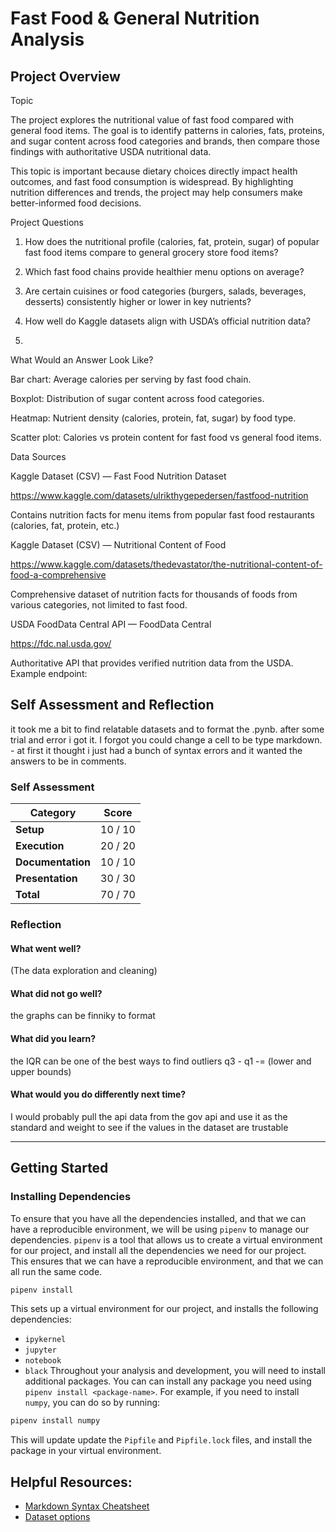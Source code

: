 # Fast Food & General Nutrition Analysis

<!-- by Derek Singleton -->

<!-- Edit the title above with your project title -->

## Project Overview

Topic

The project explores the nutritional value of fast food compared with general food items. The goal is to identify patterns in calories, fats, proteins, and sugar content across food categories and brands, then compare those findings with authoritative USDA nutritional data.

This topic is important because dietary choices directly impact health outcomes, and fast food consumption is widespread. By highlighting nutrition differences and trends, the project may help consumers make better-informed food decisions.

Project Questions

1. How does the nutritional profile (calories, fat, protein, sugar) of popular fast food items compare to general grocery store food items?

2. Which fast food chains provide healthier menu options on average?

3. Are certain cuisines or food categories (burgers, salads, beverages, desserts) consistently higher or lower in key nutrients?

4. How well do Kaggle datasets align with USDA’s official nutrition data?
5.

What Would an Answer Look Like?

Bar chart: Average calories per serving by fast food chain.

Boxplot: Distribution of sugar content across food categories.

Heatmap: Nutrient density (calories, protein, fat, sugar) by food type.

Scatter plot: Calories vs protein content for fast food vs general food items.

Data Sources

Kaggle Dataset (CSV) — Fast Food Nutrition Dataset

https://www.kaggle.com/datasets/ulrikthygepedersen/fastfood-nutrition

Contains nutrition facts for menu items from popular fast food restaurants (calories, fat, protein, etc.)

Kaggle Dataset (CSV) — Nutritional Content of Food

https://www.kaggle.com/datasets/thedevastator/the-nutritional-content-of-food-a-comprehensive

Comprehensive dataset of nutrition facts for thousands of foods from various categories, not limited to fast food.

USDA FoodData Central API — FoodData Central

https://fdc.nal.usda.gov/

Authoritative API that provides verified nutrition data from the USDA.
Example endpoint:

## Self Assessment and Reflection

<!-- Edit the following section with your self assessment and reflection -->

it took me a bit to find relatable datasets and to format the .pynb. after some trial and error i got it. I forgot you could change a cell to be type markdown. - at first it thought i just had a bunch of syntax errors and it wanted the answers to be in comments.

### Self Assessment

<!-- Replace the (...) with your score -->

| Category          | Score   |
| ----------------- | ------- |
| **Setup**         | 10 / 10 |
| **Execution**     | 20 / 20 |
| **Documentation** | 10 / 10 |
| **Presentation**  | 30 / 30 |
| **Total**         | 70 / 70 |

### Reflection

<!-- Edit the following section with your reflection -->

#### What went well?

(The data exploration and cleaning)

#### What did not go well?

the graphs can be finniky to format

#### What did you learn?

the IQR can be one of the best ways to find outliers q3 - q1 -= (lower and upper bounds)

#### What would you do differently next time?

I would probably pull the api data from the gov api and use it as the standard and weight to see if the values in the dataset are trustable

---

## Getting Started

### Installing Dependencies

To ensure that you have all the dependencies installed, and that we can have a reproducible environment, we will be using `pipenv` to manage our dependencies. `pipenv` is a tool that allows us to create a virtual environment for our project, and install all the dependencies we need for our project. This ensures that we can have a reproducible environment, and that we can all run the same code.

```bash
pipenv install
```

This sets up a virtual environment for our project, and installs the following dependencies:

- `ipykernel`
- `jupyter`
- `notebook`
- `black`
  Throughout your analysis and development, you will need to install additional packages. You can can install any package you need using `pipenv install <package-name>`. For example, if you need to install `numpy`, you can do so by running:

```bash
pipenv install numpy
```

This will update update the `Pipfile` and `Pipfile.lock` files, and install the package in your virtual environment.

## Helpful Resources:

- [Markdown Syntax Cheatsheet](https://docs.github.com/en/get-started/writing-on-github/getting-started-with-writing-and-formatting-on-github/basic-writing-and-formatting-syntax)
- [Dataset options](https://it4063c.github.io/guides/datasets)
